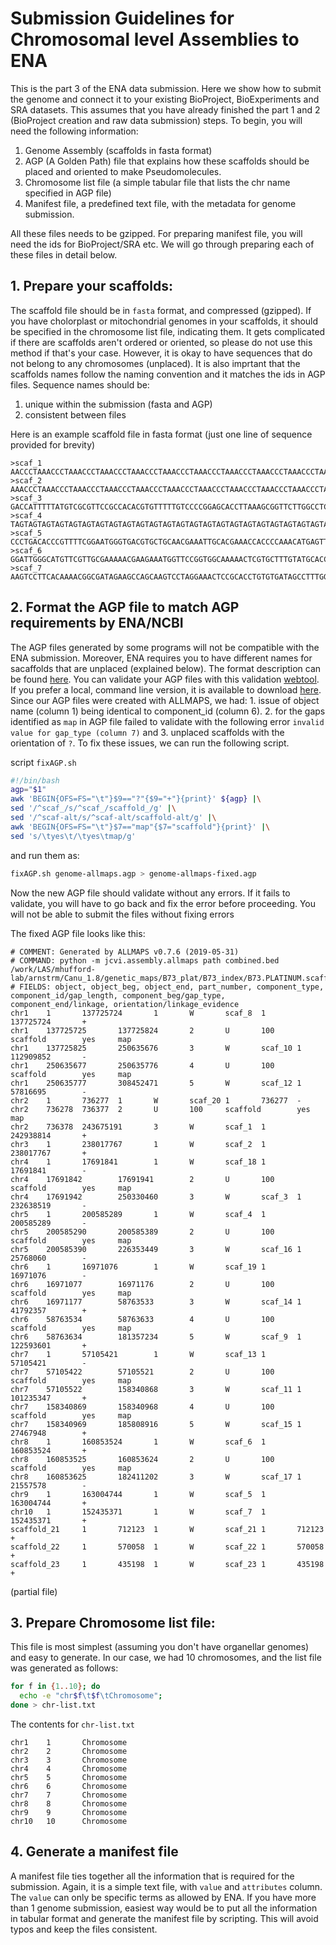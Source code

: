# Submission Guidelines for Chromosomal level Assemblies to ENA

This is the part 3 of the ENA data submission. Here we show how to submit the genome and connect it to your existing BioProject, BioExperiments and SRA datasets. This assumes that you have already finished the part 1 and 2 (BioProject creation and raw data submission) steps. To begin, you will need the following information:

1. Genome Assembly (scaffolds in fasta format)
2. AGP (A Golden Path) file that explains how these scaffolds should be placed and oriented to make Pseudomolecules.
3. Chromosome list file (a simple tabular file that lists the chr name specified in AGP file)
4. Manifest file, a predefined text file, with the metadata for genome submission.

All these files needs to be gzipped. For preparing manifest file, you will need the ids for BioProject/SRA etc. We will go through preparing each of these files in detail below.


## 1. Prepare your scaffolds:

The scaffold file should be in `fasta` format, and compressed (gzipped). If you have cholorplast or mitochondrial genomes in your scaffolds, it should be specified in the chromosome list file, indicating them.
It gets complicated if there are scaffolds aren't ordered or oriented, so please do not use this method if that's your case.  However, it is okay to have sequences that do not belong to any chromosomes (unplaced). It is also imprtant that the scaffolds names follow the naming convention and it matches the ids in AGP files.
Sequence names should be:
1. unique within the submission (fasta and AGP)
2. consistent between files

Here is an example scaffold file in fasta format (just one line of sequence provided for brevity)

```
>scaf_1
AACCCTAAACCCTAAACCCTAAACCCTAAACCCTAAACCCTAAACCCTAAACCCTAAACCCTAAACCCTAAACCCTAA..
>scaf_2
AAACCCTAAACCCTAAACCCTAAACCCTAAACCCTAAACCCTAAACCCTAAACCCTAAACCCTAAACCCTAAACCCTA..
>scaf_3
GACCATTTTTATGTCGCGTTCCGCCACACGTGTTTTTGTCCCCGGAGCACCTTAAAGCGGTTCTTGGCCTCCCGCGAG..
>scaf_4
TAGTAGTAGTAGTAGTAGTAGTAGTAGTAGTAGTAGTAGTAGTAGTAGTAGTAGTAGTAGTAGTAGTAGTAGTAGTAG..
>scaf_5
CCCTGACACCCGTTTTCGGAATGGGTGACGTGCTGCAACGAAATTGCACGAAACCACCCCAAACATGAGTTTTGGACC..
>scaf_6
GGATTGGGCATGTTCGTTGCGAAAAACGAAGAAATGGTTCCGGTGGCAAAAACTCGTGCTTTGTATGCACCCCGACAA..
>scaf_7
AAGTCCTTCACAAAACGGCGATAGAAGCCAGCAAGTCCTAGGAAACTCCGCACCTGTGTGATAGCCTTTGGCATAGGC..
```

## 2. Format the AGP file to match AGP requirements by ENA/NCBI

The AGP files generated by some programs will not be compatible with the ENA submission. Moreover, ENA requires you to have different names for sacaffolds that are unplaced (explained below). The format description can be found [here](https://www.ncbi.nlm.nih.gov/assembly/agp/AGP_Specification/). You can validate your AGP files with this validation [webtool](https://www.ncbi.nlm.nih.gov/projects/genome/assembly/agp/agp_validate.cgi). If you prefer a local, command line version, it is available to download [here](ftp://ftp.ncbi.nih.gov/toolbox/ncbi_tools/converters/by_program/agp_validate/). Since our AGP files were created with ALLMAPS, we had: 1. issue of object name (column 1) being identical to component_id (column 6). 2. for the gaps identified as `map` in AGP file failed to validate with the following error `invalid value for gap_type (column 7)` and 3. unplaced scaffolds with the orientation of `?`. To fix these issues, we can run the following script.

script `fixAGP.sh`
```bash
#!/bin/bash
agp="$1"
awk 'BEGIN{OFS=FS="\t"}$9=="?"{$9="+"}{print}' ${agp} |\
sed '/^scaf_/s/^scaf_/scaffold_/g' |\
sed '/^scaf-alt/s/^scaf-alt/scaffold-alt/g' |\
awk 'BEGIN{OFS=FS="\t"}$7=="map"{$7="scaffold"}{print}' |\
sed 's/\tyes\t/\tyes\tmap/g'
```

and run them as:

```bash
fixAGP.sh genome-allmaps.agp > genome-allmaps-fixed.agp
```
Now the new AGP file should validate without any errors. If it fails to validate, you will have to go back and fix the error before proceeding. You will not be able to submit the files without fixing errors

The fixed AGP file looks like this:

```
# COMMENT: Generated by ALLMAPS v0.7.6 (2019-05-31)
# COMMAND: python -m jcvi.assembly.allmaps path combined.bed /work/LAS/mhufford-lab/arnstrm/Canu_1.8/genetic_maps/B73_plat/B73_index/B73.PLATINUM.scaffolds.fasta
# FIELDS: object, object_beg, object_end, part_number, component_type, component_id/gap_length, component_beg/gap_type, component_end/linkage, orientation/linkage_evidence
chr1    1       137725724       1       W       scaf_8  1       137725724       +
chr1    137725725       137725824       2       U       100     scaffold        yes     map
chr1    137725825       250635676       3       W       scaf_10 1       112909852       -
chr1    250635677       250635776       4       U       100     scaffold        yes     map
chr1    250635777       308452471       5       W       scaf_12 1       57816695        -
chr2    1       736277  1       W       scaf_20 1       736277  -
chr2    736278  736377  2       U       100     scaffold        yes     map
chr2    736378  243675191       3       W       scaf_1  1       242938814       +
chr3    1       238017767       1       W       scaf_2  1       238017767       +
chr4    1       17691841        1       W       scaf_18 1       17691841        -
chr4    17691842        17691941        2       U       100     scaffold        yes     map
chr4    17691942        250330460       3       W       scaf_3  1       232638519       -
chr5    1       200585289       1       W       scaf_4  1       200585289       -
chr5    200585290       200585389       2       U       100     scaffold        yes     map
chr5    200585390       226353449       3       W       scaf_16 1       25768060        -
chr6    1       16971076        1       W       scaf_19 1       16971076        -
chr6    16971077        16971176        2       U       100     scaffold        yes     map
chr6    16971177        58763533        3       W       scaf_14 1       41792357        +
chr6    58763534        58763633        4       U       100     scaffold        yes     map
chr6    58763634        181357234       5       W       scaf_9  1       122593601       +
chr7    1       57105421        1       W       scaf_13 1       57105421        -
chr7    57105422        57105521        2       U       100     scaffold        yes     map
chr7    57105522        158340868       3       W       scaf_11 1       101235347       +
chr7    158340869       158340968       4       U       100     scaffold        yes     map
chr7    158340969       185808916       5       W       scaf_15 1       27467948        +
chr8    1       160853524       1       W       scaf_6  1       160853524       +
chr8    160853525       160853624       2       U       100     scaffold        yes     map
chr8    160853625       182411202       3       W       scaf_17 1       21557578        -
chr9    1       163004744       1       W       scaf_5  1       163004744       +
chr10   1       152435371       1       W       scaf_7  1       152435371       +
scaffold_21     1       712123  1       W       scaf_21 1       712123  +
scaffold_22     1       570058  1       W       scaf_22 1       570058  +
scaffold_23     1       435198  1       W       scaf_23 1       435198  +
```
(partial file)

## 3. Prepare Chromosome list file:

This file is most simplest (assuming you don't have organellar genomes) and easy to generate. In our case, we had 10 chromosomes, and the list file was generated as follows:

```bash
for f in {1..10}; do
  echo -e "chr$f\t$f\tChromosome";
done > chr-list.txt
```
The contents for `chr-list.txt`

```
chr1    1       Chromosome
chr2    2       Chromosome
chr3    3       Chromosome
chr4    4       Chromosome
chr5    5       Chromosome
chr6    6       Chromosome
chr7    7       Chromosome
chr8    8       Chromosome
chr9    9       Chromosome
chr10   10      Chromosome
```

## 4. Generate a manifest file

A manifest file ties together all the information that is required for the submission. Again, it is a simple text file, with `value` and `attributes` column. The `value` can only be specific terms as allowed by ENA. If you have more than 1 genome submission, easiest way would be to put all the information in tabular format and generate the manifest file by scripting. This will avoid typos and keep the files consistent.
